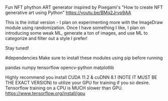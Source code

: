 Fun NFT phython ART generator inspired by Pixegami's 
"How to create NFT generative art using Python"
  https://youtu.be/BMq2Jrvp9AA

This is the initial version - I plan on experimenting more with the ImageDraw module using randomization. Once I have something I like, I plan on introducing some weak ML, generate a ton of images, and use ML to categorize and filter out a style I prefer! 

Stay tuned!

#dependencies
Make sure to install these modules using pip before running

pandas
numpy
tensorflow
opencv-python
matplotlib

Highly recommend you install CUDA 11.2 & cuDNN 8.1 (NOTE IT MUST BE THE EXACT VERSION) to utilize your GPU 
for training if you so desire. Tensorflow training on a CPU is MUCH slower than GPU. 
https://www.tensorflow.org/install/gpu



